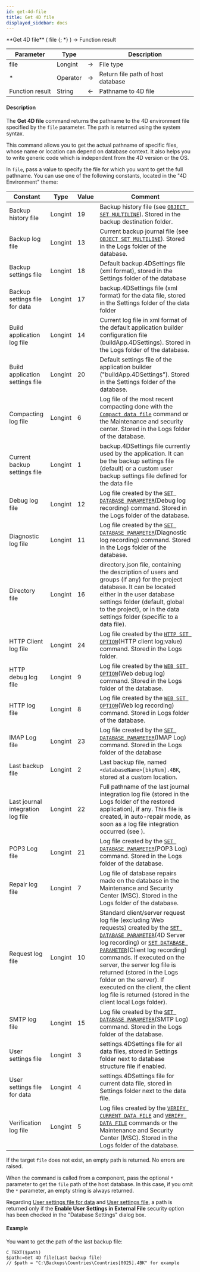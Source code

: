 ```yaml
---
id: get-4d-file
title: Get 4D file
displayed_sidebar: docs
---
```



<!-- REF #_command_.Get 4D file.Syntax-->**Get 4D file** ( file {; *} ) -> Function result<!-- END REF-->


<!-- REF #_command_.Get 4D file.Params -->
|Parameter|Type||Description|
|---------|--- |:---:|------|
|file|Longint|->|File type|
|*|Operator|->|Return file path of host database|
|Function result|String|<-|Pathname to 4D file|
<!-- END REF -->


#### Description




The **Get 4D file** command returns the pathname to the 4D environment file specified by the `file` parameter. The path is returned using the system syntax. 

This command allows you to get the actual pathname of specific files, whose name or location can depend on database context. It also helps you to write generic code which is independent from the 4D version or the OS. 

In `file`, pass a value to specify the file for which you want to get the full pathname. You can use one of the following constants, located in the "4D Environment" theme:

| Constant                          | Type    | Value | Comment                                                                                                                                                                                                                                                                                                                                                                                              |
|--------|---------|-------|------|
| Backup history file               | Longint | 19    | Backup history file (see [`OBJECT SET MULTILINE`](object-set-multiline)). Stored in the backup destination folder.                                                                                                                                                                                                                                                                                                             |
| Backup log file                   | Longint | 13    | Current backup journal file (see [`OBJECT SET MULTILINE`](object-set-multiline)). Stored in the Logs folder of the database.                                                                                                                                                                                                                                                                                                   |
| Backup settings file              | Longint | 18    | Default backup.4DSettings file (xml format), stored in the Settings folder of the database                                                                                                                                                                                                                                                                                                           |
| Backup settings file for data     | Longint | 17    | backup.4DSettings file (xml format) for the data file, stored in the Settings folder of the data folder                                                                                                                                                                                                                                                                                              |
| Build application log file        | Longint | 14    | Current log file in xml format of the default application builder configuration file (buildApp.4DSettings). Stored in the Logs folder of the database.                                                                                                                                                                                                                                               |
| Build application settings file   | Longint | 20    | Default settings file of the application builder ("buildApp.4DSettings"). Stored in the Settings folder of the database.                                                                                                                                                                                                                                                                             |
| Compacting log file               | Longint | 6     | Log file of the most recent compacting done with the [`Compact data file`](compact-data-file.md) command or the Maintenance and security center. Stored in the Logs folder of the database.                                                                                                                                                                                                                                    |
| Current backup settings file      | Longint | 1     | backup.4DSettings file currently used by the application. It can be the backup settings file (default) or a custom user backup settings file defined for the data file                                                                                                                                                                                                                               |
| Debug log file                    | Longint | 12    | Log file created by the [`SET DATABASE PARAMETER`](set-database-parameter.md)(Debug log recording) command. Stored in the Logs folder of the database.                                                                                                                                                                                                                                                                              |
| Diagnostic log file               | Longint | 11    | Log file created by the [`SET DATABASE PARAMETER`](set-database-parameter.md)(Diagnostic log recording) command. Stored in the Logs folder of the database.                                                                                                                                                                                                                                                                         |
| Directory file                    | Longint | 16    | directory.json file, containing the description of users and groups (if any) for the project database. It can be located either in the user database settings folder (default, global to the project), or in the data settings folder (specific to a data file).                                                                                                                                     |
| HTTP Client log file              | Longint | 24    | Log file created by the [`HTTP SET OPTION`](http-set-option.md)(HTTP client log;value) command. Stored in the Logs folder.                                                                                                                                                                                                                                                                                                   |
| HTTP debug log file               | Longint | 9     | Log file created by the [`WEB SET OPTION`](web-set-option.md)(Web debug log) command. Stored in the Logs folder of the database.                                                                                                                                                                                                                                                                                            |
| HTTP log file                     | Longint | 8     | Log file created by the [`WEB SET OPTION`](web-set-option.md)(Web log recording) command. Stored in Logs folder of the database.                                                                                                                                                                                                                                                                                            |
| IMAP Log file                     | Longint | 23    | Log file created by the [`SET DATABASE PARAMETER`](set-database-parameter.md)(IMAP Log) command. Stored in the Logs folder of the database                                                                                                                                                                                                                                                                                          |
| Last backup file                  | Longint | 2     | Last backup file, named `<databaseName>[bkpNum].4BK`, stored at a custom location.                                                                                                                                                                                                                                                                                                                     |
| Last journal integration log file | Longint | 22    | Full pathname of the last journal integration log file (stored in the Logs folder of the restored application), if any. This file is created, in auto-repair mode, as soon as a log file integration occurred (see ).                                                                                                                                                                                |
| POP3 Log file                     | Longint | 21    | Log file created by the [`SET DATABASE PARAMETER`](set-database-parameter.md)(POP3 Log) command. Stored in the Logs folder of the database.                                                                                                                                                                                                                                                                                         |
| Repair log file                   | Longint | 7     | Log file of database repairs made on the database in the Maintenance and Security Center (MSC). Stored in the Logs folder of the database.                                                                                                                                                                                                                                                           |
| Request log file                  | Longint | 10    | Standard client/server request log file (excluding Web requests) created by the [`SET DATABASE PARAMETER`](set-database-parameter.md)(4D Server log recording) or [`SET DATABASE PARAMETER`](set-database-parameter.md)(Client log recording) commands. If executed on the server, the server log file is returned (stored in the Logs folder on the server). If executed on the client, the client log file is returned (stored in the client local Logs folder). |
| SMTP log file                     | Longint | 15    | Log file created by the [`SET DATABASE PARAMETER`](set-database-parameter.md)(SMTP Log) command. Stored in the Logs folder of the database.                                                                                                                                                                                                                                                                                         |
| User settings file                | Longint | 3     | settings.4DSettings file for all data files, stored in Settings folder next to database structure file if enabled.                                                                                                                                                                                                                                                                                   |
| User settings file for data       | Longint | 4     | settings.4DSettings file for current data file, stored in Settings folder next to the data file.                                                                                                                                                                                                                                                                                                     |
| Verification log file             | Longint | 5     | Log files created by the [`VERIFY CURRENT DATA FILE`](verify-current-data-file.md) and [`VERIFY DATA FILE`](verify-data-file.md) commands or the Maintenance and Security Center (MSC). Stored in the Logs folder of the database.                                                                                                                                                                                                                             |

If the target `file` does not exist, an empty path is returned. No errors are raised.

When the command is called from a component, pass the optional `*` parameter to get the `file` path of the host database. In this case, if you omit the `*` parameter, an empty string is always returned. 

Regarding <U>User settings file for data</U> and <U>User settings file</U>, a path is returned only if the **Enable User Settings in External File** security option has been checked in the "Database Settings" dialog box. 


#### Example


You want to get the path of the last backup file:


```4d
C_TEXT($path)
$path:=Get 4D file(Last backup file)
// $path = "C:\Backups\Countries\Countries[0025].4BK" for example
```



